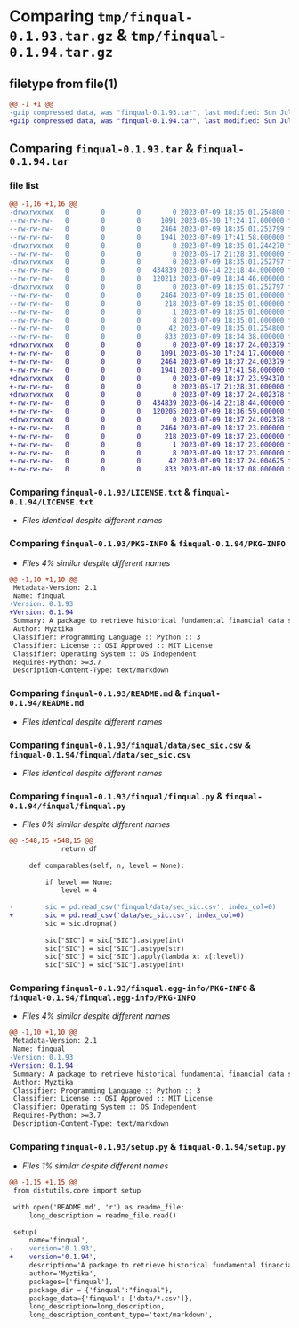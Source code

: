 # Comparing `tmp/finqual-0.1.93.tar.gz` & `tmp/finqual-0.1.94.tar.gz`

## filetype from file(1)

```diff
@@ -1 +1 @@
-gzip compressed data, was "finqual-0.1.93.tar", last modified: Sun Jul  9 18:35:01 2023, max compression
+gzip compressed data, was "finqual-0.1.94.tar", last modified: Sun Jul  9 18:37:24 2023, max compression
```

## Comparing `finqual-0.1.93.tar` & `finqual-0.1.94.tar`

### file list

```diff
@@ -1,16 +1,16 @@
-drwxrwxrwx   0        0        0        0 2023-07-09 18:35:01.254800 finqual-0.1.93/
--rw-rw-rw-   0        0        0     1091 2023-05-30 17:24:17.000000 finqual-0.1.93/LICENSE.txt
--rw-rw-rw-   0        0        0     2464 2023-07-09 18:35:01.253799 finqual-0.1.93/PKG-INFO
--rw-rw-rw-   0        0        0     1941 2023-07-09 17:41:58.000000 finqual-0.1.93/README.md
-drwxrwxrwx   0        0        0        0 2023-07-09 18:35:01.244270 finqual-0.1.93/finqual/
--rw-rw-rw-   0        0        0        0 2023-05-17 21:28:31.000000 finqual-0.1.93/finqual/__init__.py
-drwxrwxrwx   0        0        0        0 2023-07-09 18:35:01.252797 finqual-0.1.93/finqual/data/
--rw-rw-rw-   0        0        0   434839 2023-06-14 22:18:44.000000 finqual-0.1.93/finqual/data/sec_sic.csv
--rw-rw-rw-   0        0        0   120213 2023-07-09 18:34:46.000000 finqual-0.1.93/finqual/finqual.py
-drwxrwxrwx   0        0        0        0 2023-07-09 18:35:01.252797 finqual-0.1.93/finqual.egg-info/
--rw-rw-rw-   0        0        0     2464 2023-07-09 18:35:01.000000 finqual-0.1.93/finqual.egg-info/PKG-INFO
--rw-rw-rw-   0        0        0      218 2023-07-09 18:35:01.000000 finqual-0.1.93/finqual.egg-info/SOURCES.txt
--rw-rw-rw-   0        0        0        1 2023-07-09 18:35:01.000000 finqual-0.1.93/finqual.egg-info/dependency_links.txt
--rw-rw-rw-   0        0        0        8 2023-07-09 18:35:01.000000 finqual-0.1.93/finqual.egg-info/top_level.txt
--rw-rw-rw-   0        0        0       42 2023-07-09 18:35:01.254800 finqual-0.1.93/setup.cfg
--rw-rw-rw-   0        0        0      833 2023-07-09 18:34:38.000000 finqual-0.1.93/setup.py
+drwxrwxrwx   0        0        0        0 2023-07-09 18:37:24.003379 finqual-0.1.94/
+-rw-rw-rw-   0        0        0     1091 2023-05-30 17:24:17.000000 finqual-0.1.94/LICENSE.txt
+-rw-rw-rw-   0        0        0     2464 2023-07-09 18:37:24.003379 finqual-0.1.94/PKG-INFO
+-rw-rw-rw-   0        0        0     1941 2023-07-09 17:41:58.000000 finqual-0.1.94/README.md
+drwxrwxrwx   0        0        0        0 2023-07-09 18:37:23.994370 finqual-0.1.94/finqual/
+-rw-rw-rw-   0        0        0        0 2023-05-17 21:28:31.000000 finqual-0.1.94/finqual/__init__.py
+drwxrwxrwx   0        0        0        0 2023-07-09 18:37:24.002378 finqual-0.1.94/finqual/data/
+-rw-rw-rw-   0        0        0   434839 2023-06-14 22:18:44.000000 finqual-0.1.94/finqual/data/sec_sic.csv
+-rw-rw-rw-   0        0        0   120205 2023-07-09 18:36:59.000000 finqual-0.1.94/finqual/finqual.py
+drwxrwxrwx   0        0        0        0 2023-07-09 18:37:24.002378 finqual-0.1.94/finqual.egg-info/
+-rw-rw-rw-   0        0        0     2464 2023-07-09 18:37:23.000000 finqual-0.1.94/finqual.egg-info/PKG-INFO
+-rw-rw-rw-   0        0        0      218 2023-07-09 18:37:23.000000 finqual-0.1.94/finqual.egg-info/SOURCES.txt
+-rw-rw-rw-   0        0        0        1 2023-07-09 18:37:23.000000 finqual-0.1.94/finqual.egg-info/dependency_links.txt
+-rw-rw-rw-   0        0        0        8 2023-07-09 18:37:23.000000 finqual-0.1.94/finqual.egg-info/top_level.txt
+-rw-rw-rw-   0        0        0       42 2023-07-09 18:37:24.004625 finqual-0.1.94/setup.cfg
+-rw-rw-rw-   0        0        0      833 2023-07-09 18:37:08.000000 finqual-0.1.94/setup.py
```

### Comparing `finqual-0.1.93/LICENSE.txt` & `finqual-0.1.94/LICENSE.txt`

 * *Files identical despite different names*

### Comparing `finqual-0.1.93/PKG-INFO` & `finqual-0.1.94/PKG-INFO`

 * *Files 4% similar despite different names*

```diff
@@ -1,10 +1,10 @@
 Metadata-Version: 2.1
 Name: finqual
-Version: 0.1.93
+Version: 0.1.94
 Summary: A package to retrieve historical fundamental financial data such as income statement, balance sheet, and cash flow statement directly from the SEC with no request caps and fast request rate limits.
 Author: Myztika
 Classifier: Programming Language :: Python :: 3
 Classifier: License :: OSI Approved :: MIT License
 Classifier: Operating System :: OS Independent
 Requires-Python: >=3.7
 Description-Content-Type: text/markdown
```

### Comparing `finqual-0.1.93/README.md` & `finqual-0.1.94/README.md`

 * *Files identical despite different names*

### Comparing `finqual-0.1.93/finqual/data/sec_sic.csv` & `finqual-0.1.94/finqual/data/sec_sic.csv`

 * *Files identical despite different names*

### Comparing `finqual-0.1.93/finqual/finqual.py` & `finqual-0.1.94/finqual/finqual.py`

 * *Files 0% similar despite different names*

```diff
@@ -548,15 +548,15 @@
             return df
 
     def comparables(self, n, level = None):
 
         if level == None:
             level = 4
 
-        sic = pd.read_csv('finqual/data/sec_sic.csv', index_col=0)
+        sic = pd.read_csv('data/sec_sic.csv', index_col=0)
         sic = sic.dropna()
 
         sic["SIC"] = sic["SIC"].astype(int)
         sic["SIC"] = sic["SIC"].astype(str)
         sic['SIC'] = sic['SIC'].apply(lambda x: x[:level])
         sic["SIC"] = sic["SIC"].astype(int)
```

### Comparing `finqual-0.1.93/finqual.egg-info/PKG-INFO` & `finqual-0.1.94/finqual.egg-info/PKG-INFO`

 * *Files 4% similar despite different names*

```diff
@@ -1,10 +1,10 @@
 Metadata-Version: 2.1
 Name: finqual
-Version: 0.1.93
+Version: 0.1.94
 Summary: A package to retrieve historical fundamental financial data such as income statement, balance sheet, and cash flow statement directly from the SEC with no request caps and fast request rate limits.
 Author: Myztika
 Classifier: Programming Language :: Python :: 3
 Classifier: License :: OSI Approved :: MIT License
 Classifier: Operating System :: OS Independent
 Requires-Python: >=3.7
 Description-Content-Type: text/markdown
```

### Comparing `finqual-0.1.93/setup.py` & `finqual-0.1.94/setup.py`

 * *Files 1% similar despite different names*

```diff
@@ -1,15 +1,15 @@
 from distutils.core import setup
 
 with open('README.md', 'r') as readme_file:
     long_description = readme_file.read()
 
 setup(
     name='finqual',
-    version='0.1.93',
+    version='0.1.94',
     description='A package to retrieve historical fundamental financial data such as income statement, balance sheet, and cash flow statement directly from the SEC with no request caps and fast request rate limits.',
     author='Myztika',
     packages=['finqual'],
     package_dir = {'finqual':"finqual"},
     package_data={'finqual': ['data/*.csv']},
     long_description=long_description,
     long_description_content_type='text/markdown',
```

